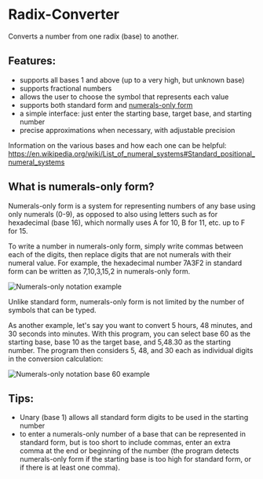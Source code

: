 # Radix-Converter
Converts a number from one radix (base) to another.

## Features:
- supports all bases 1 and above (up to a very high, but unknown base)
- supports fractional numbers
- allows the user to choose the symbol that represents each value
- supports both standard form and [numerals-only form](https://github.com/wheelercj/Radix-Converter/tree/master#what-is-numerals-only-form)
- a simple interface: just enter the starting base, target base, and starting number
- precise approximations when necessary, with adjustable precision

Information on the various bases and how each one can be helpful:  
https://en.wikipedia.org/wiki/List_of_numeral_systems#Standard_positional_numeral_systems

## What is numerals-only form?
Numerals-only form is a system for representing numbers of any base using only numerals (0-9), as opposed to also using letters such as for hexadecimal (base 16), which normally uses A for 10, B for 11, etc. up to F for 15.

To write a number in numerals-only form, simply write commas between each of the digits, then replace digits that are not numerals with their numeral value. For example, the hexadecimal number 7A3F2 in standard form can be written as 7,10,3,15,2 in numerals-only form.

![Numerals-only notation example](numeralsOnlyNotationExample.png)

Unlike standard form, numerals-only form is not limited by the number of symbols that can be typed.

As another example, let's say you want to convert 5 hours, 48 minutes, and 30 seconds into minutes. With this program, you can select base 60 as the starting base, base 10 as the target base, and 5,48.30 as the starting number. The program then considers 5, 48, and 30 each as individual digits in the conversion calculation:

![Numerals-only notation base 60 example](numeralsOnlyNotationExample2.png)

## Tips:
- Unary (base 1) allows all standard form digits to be used in the starting number
- to enter a numerals-only number of a base that can be represented in standard form, but is too short to include commas, enter an extra comma at the end or beginning of the number (the program detects numerals-only form if the starting base is too high for standard form, or if there is at least one comma).
